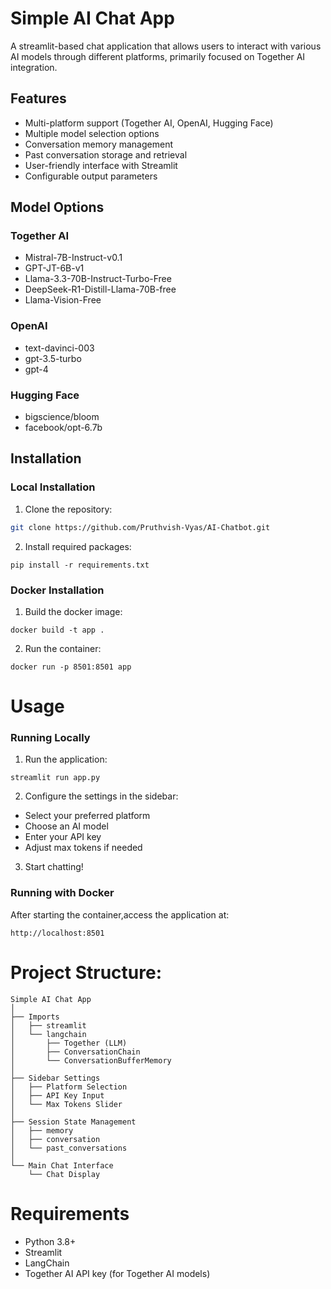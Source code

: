 # Simple AI Chat App

A streamlit-based chat application that allows users to interact with various AI models through different platforms, primarily focused on Together AI integration.

## Features

- Multi-platform support (Together AI, OpenAI, Hugging Face)
- Multiple model selection options
- Conversation memory management
- Past conversation storage and retrieval
- User-friendly interface with Streamlit
- Configurable output parameters

## Model Options

### Together AI
- Mistral-7B-Instruct-v0.1
- GPT-JT-6B-v1
- Llama-3.3-70B-Instruct-Turbo-Free
- DeepSeek-R1-Distill-Llama-70B-free
- Llama-Vision-Free

### OpenAI
- text-davinci-003
- gpt-3.5-turbo
- gpt-4

### Hugging Face
- bigscience/bloom
- facebook/opt-6.7b

## Installation

### Local Installation

1. Clone the repository:
```bash
git clone https://github.com/Pruthvish-Vyas/AI-Chatbot.git
```
2. Install required packages:

```
pip install -r requirements.txt
```
### Docker Installation

1. Build the docker image:
```
docker build -t app .
```

2. Run the container:
```
docker run -p 8501:8501 app
```



# Usage

### Running Locally

1. Run the application:
```
streamlit run app.py
```

2. Configure the settings in the sidebar:

- Select your preferred platform
- Choose an AI model
- Enter your API key
- Adjust max tokens if needed

3. Start chatting!

### Running with Docker
After starting the container,access the application at:

```
http://localhost:8501
```


# Project Structure:
```
Simple AI Chat App
│
├── Imports
│   ├── streamlit
│   └── langchain
│       ├── Together (LLM)
│       ├── ConversationChain
│       └── ConversationBufferMemory
│
├── Sidebar Settings
│   ├── Platform Selection
│   ├── API Key Input
│   └── Max Tokens Slider
│
├── Session State Management
│   ├── memory
│   ├── conversation
│   └── past_conversations
│
└── Main Chat Interface
    └── Chat Display
```
# Requirements
- Python 3.8+
- Streamlit
- LangChain
- Together AI API key (for Together AI models)
